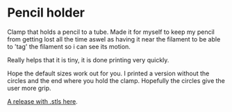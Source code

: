 # Pencil holder
Clamp that holds a pencil to a tube. Made it for myself to keep my pencil from
getting lost all the time aswel as having it near the filament to be able to
'tag' the filament so i can see its motion.

Really helps that it is tiny, it is done printing very quickly.

Hope the default sizes work out for you. I printed a version without the 
circles and the end where you hold the clamp. Hopefully the circles give the
user more grip.

[A release with .stls here](http://www.thingiverse.com/thing:74289).
